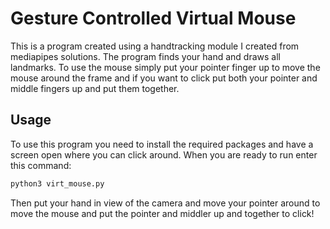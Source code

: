 # Gesture Controlled Virtual Mouse
This is a program created using a handtracking module I created from mediapipes solutions. The program finds your hand and draws all landmarks. To use the
mouse simply put your pointer finger up to move the mouse around the frame and if you want to click put both your pointer and middle fingers up and put them together.

## Usage
To use this program you need to install the required packages and have a screen open where you can click around.
When you are ready to run enter this command:
```sh
python3 virt_mouse.py
```
Then put your hand in view of the camera and move your pointer around to move the mouse and put the pointer and middler up and together to click!
